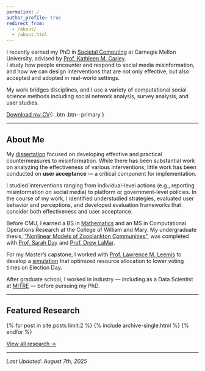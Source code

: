```yaml
---
permalink: /
author_profile: true
redirect_from: 
  - /about/
  - /about.html
---
```

I recently earned my PhD in [Societal Computing](https://sc.cs.cmu.edu) at Carnegie Mellon University, advised by [Prof. Kathleen M. Carley](http://casos.cs.cmu.edu/bios/carley/carley.html).  
I study how people encounter and respond to social media misinformation, and how we can design interventions that are not only effective, but also accepted and adopted in real-world settings.

My work bridges disciplines, and I use a variety of computational social science methods including social network analysis, survey analysis, and user studies.

[Download my CV](https://kingcatherine.github.io/files/CatherineKingCV_July2025.pdf){: .btn .btn--primary }

---

## About Me
My [dissertation](https://kingcatherine.github.io/files//Thesis_Dissertation_March2025.pdf) focused on developing effective and practical countermeasures to misinformation. While there has been substantial work on analyzing the effectiveness of various interventions, little work has been conducted on **user acceptance** — a critical component for implementation.

I studied interventions ranging from individual-level actions (e.g., reporting misinformation on social media) to platform or government-level policies. In the course of my work, I identified understudied strategies, evaluated user behavior and perceptions, and developed evaluation frameworks that consider both effectiveness and user acceptance.

Before CMU, I earned a BS in [Mathematics](https://www.wm.edu/as/mathematics/) and an MS in Computational Operations Research at the College of William and Mary. My undergraduate thesis, ["Nonlinear Models of Zooplankton Communities"](https://scholarworks.wm.edu/honorstheses/71/), was completed with [Prof. Sarah Day](http://www.math.wm.edu/~sday/) and [Prof. Drew LaMar](https://www.wm.edu/as/cams/mathematical-biology/faculty/lamar-md.php).  

For my Master’s capstone, I worked with [Prof. Lawrence M. Leemis](http://www.math.wm.edu/~leemis/) to develop a [simulation](https://faster-voting.wm.edu) that optimized resource allocation to lower voting times on Election Day.

After graduate school, I worked in industry — including as a Data Scientist at [MITRE](https://www.mitre.org) — before pursuing my PhD.

---

## Featured Research
{% for post in site.posts limit:2 %}
  {% include archive-single.html %}
{% endfor %}
<p><a href="/blog/">View all research →</a></p>

---


<i>Last Updated: August 7th, 2025</i>
